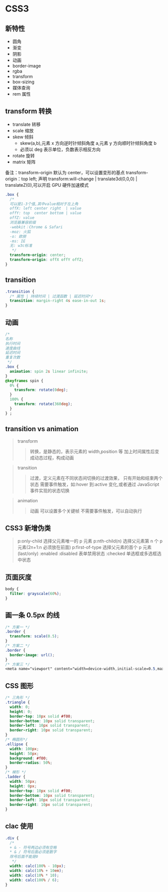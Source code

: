 <!--
 * @Author: your name
 * @Date: 2021-07-01 17:30:10
 * @LastEditTime: 2021-08-31 16:12:07
 * @LastEditors: Please set LastEditors
 * @Description: In User Settings Edit
 * @FilePath: \vue-note\CSS\css3.md
-->

# CSS3

## 新特性

- 圆角
- 渐变
- 阴影
- 动画
- border-image
- rgba
- transform
- box-sizing
- 媒体查询
- rem 属性

## transform 转换

- translate 转移
- scale 缩放
- skew 倾斜
  - skew(a,b),元素 x 方向逆时针倾斜角度 a,元素 y 方向顺时针倾斜角度 b
  - 必须以 deg 表示单位，负数表示相反方向
- rotate 旋转
- matrix 矩阵

备注：transform-origin 默认为 center，可以设置变形的基点 transform-origin：top left;
声明 transform:will-change | translate3d(0,0,0) | translateZ(0),可以开启 GPU 硬件加速模式

```css
.box {
  /* 
  可以是1-3个值,其中value相对于左上角
  offX: left center right  | value
  offY: top  center bottom | value
  offZ: value
  浏览器兼容前缀
  -webkit：Chrome & Safari
  -moz: 火狐
  -o: 欧朋
  -ms: IE
  无: w3c标准
   */
  transform-origin: center;
  transform-origin: offX offY offZ;
}
```

## transition

```css
.transition {
  /* 属性 | 持续时间 | 过渡函数 | 延迟时间*/
  transition: margin-right 4s ease-in-out 1s;
}
```

## 动画

```css
/* 
名称
执行时间
速度曲线
延迟时间
重复次数
 */
.box {
  animation: spin 2s linear infinite;
}
@keyframes spin {
  0% {
    transform: rotate(0deg);
  }
  100% {
    transform: rotate(360deg);
  }
} ;
```

## transition vs animation

> transform
>
> > 转换，是静态的，表示元素的 width,position 等
> > 加上时间属性后变成动态过程，构成动画

> transition
>
> > 过渡，定义元素在不同状态间切换的过渡效果，
> > 只有开始和结束两个状态
> > 需要事件触发，如:hover 到:active 变化,或者通过 JavaScript 事件实现的状态切换

> animation
>
> > 动画
> > 可以设置多个关键帧
> > 不需要事件触发，可以自动执行

## CSS3 新增伪类

> p:only-child 选择父元素唯一的 p 元素
> p:nth-child(n) 选择父元素第 n 个 p 元素(2n+1:n 必须放在前面)
> p:first-of-type 选择父元素的首个 p 元素(last/only)
> :enabled
> :disabled 表单禁用状态
> :checked 单选框或多选框选中状态

## 页面灰度

```css
body {
  filter: grayscale(60%);
}
```

## 画一条 0.5px 的线

```css
/* 方案一 */
.border {
  transform: scale(0.5);
}
/* 方案二 */
.border {
  border-image: url();
}
/* 方案三 */
<meta name="viewport" content="width=device-width,initial-scale=0.5,maximum-scale=1.0,minimum=1.0,user-scalable=no">
```

## CSS 图形

```css
/* 三角形 */
.triangle {
  width: 0;
  height: 0;
  border-top: 10px solid #f00;
  border-bottom: 10px solid transparent;
  border-left: 10px solid transparent;
  border-right: 10px solid transparent;
}
/* 椭圆形*/
.ellipse {
  width: 100px;
  height: 50px;
  background: #f00;
  border-radius: 50%;
}
/* 梯形 */
.ladder {
  width: 50px;
  height: 0px;
  border-top: 10px solid #f00;
  border-bottom: 10px solid transparent;
  border-left: 10px solid transparent;
  border-right: 10px solid transparent;
}
```

## clac 使用

```css
.div {
  /* 
  + & - 符号两边必须有空格
  * & / 符号后面必须是数字
  除号后面不能是0
   */
  width: calc(100% - 10px);
  width: calc(10% + 10em);
  width: calc(10% * 10);
  width: calc(100% / 6);
}
```
